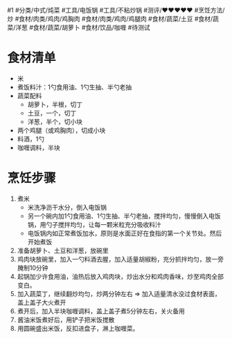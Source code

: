 #1 #分类/中式/炖菜 #工具/电饭锅 #工具/不粘炒锅  #测评/♥♥♥♥♥ #烹饪方法/炒 #食材/肉类/鸡肉/鸡胸肉 #食材/肉类/鸡肉/鸡腿肉 #食材/蔬菜/土豆 #食材/蔬菜/洋葱 #食材/蔬菜/胡萝卜 #食材/饮品/咖喱 #待测试

# 食材清单

- 米
- 煮饭料汁：1勺食用油、1勺生抽、半勺老抽
- 蔬菜配料
    - 胡萝卜，半根，切丁
    - 土豆，一个，切丁
    - 洋葱，半个，切小块
- 两个鸡腿（或鸡胸肉），切成小块
- 料酒，1勺
- 咖喱调料，半块

# 烹饪步骤

1. 煮米
    - 米洗净沥干水分，倒入电饭锅
    - 另一个碗内加1勺食用油、1勺生抽、半勺老抽，搅拌均匀，慢慢倒入电饭锅，用勺子搅拌均匀，让每一颗米粒充分吸收料汁
    - 电饭锅内如正常煮饭加水，原则是水面正好在食指的第一个关节处。然后开始煮饭
2. 准备胡萝卜、土豆和洋葱，放碗里
3. 鸡肉块放碗里，加入一勺料酒去腥，加入适量胡椒粉，充分抓拌均匀，放一旁腌制10分钟
4. 起锅加少许食用油，油热后放入鸡肉块，炒出水分和鸡肉香味，炒至鸡肉全部变白。
5. 加入蔬菜丁，继续翻炒均匀，炒两分钟左右 ⇒ 加入适量清水没过食材表面，盖上盖子大火煮开
6. 煮开后，加入半块咖喱调料，盖上盖子煮5分钟左右，关火备用
7. 酱油米饭煮好后，用铲子把米饭搅散
8. 用圆碗盛出米饭，反扣进盘子，淋上咖喱菜。